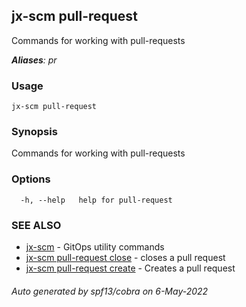 ## jx-scm pull-request

Commands for working with pull-requests

***Aliases**: pr*

### Usage

```
jx-scm pull-request
```

### Synopsis

Commands for working with pull-requests

### Options

```
  -h, --help   help for pull-request
```

### SEE ALSO

* [jx-scm](jx-scm.md)	 - GitOps utility commands
* [jx-scm pull-request close](jx-scm_pull-request_close.md)	 - closes a pull request
* [jx-scm pull-request create](jx-scm_pull-request_create.md)	 - Creates a pull request

###### Auto generated by spf13/cobra on 6-May-2022
